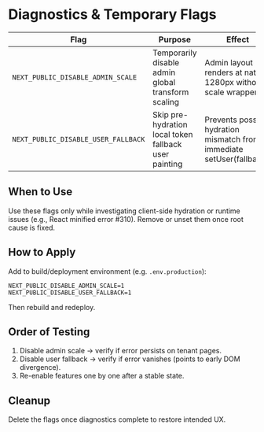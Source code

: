 # Diagnostics & Temporary Flags

| Flag | Purpose | Effect |
|------|---------|--------|
| `NEXT_PUBLIC_DISABLE_ADMIN_SCALE` | Temporarily disable admin global transform scaling | Admin layout renders at natural 1280px without scale wrapper. |
| `NEXT_PUBLIC_DISABLE_USER_FALLBACK` | Skip pre-hydration local token fallback user painting | Prevents possible hydration mismatch from immediate setUser(fallback). |

## When to Use
Use these flags only while investigating client-side hydration or runtime issues (e.g., React minified error #310). Remove or unset them once root cause is fixed.

## How to Apply
Add to build/deployment environment (e.g. `.env.production`):
```
NEXT_PUBLIC_DISABLE_ADMIN_SCALE=1
NEXT_PUBLIC_DISABLE_USER_FALLBACK=1
```
Then rebuild and redeploy.

## Order of Testing
1. Disable admin scale → verify if error persists on tenant pages.
2. Disable user fallback → verify if error vanishes (points to early DOM divergence).
3. Re-enable features one by one after a stable state.

## Cleanup
Delete the flags once diagnostics complete to restore intended UX.
